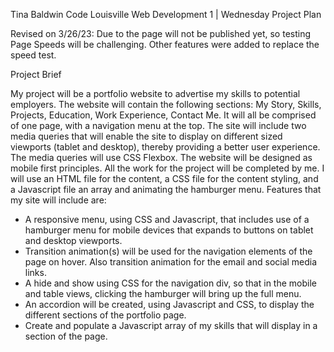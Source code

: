 Tina Baldwin
Code Louisville
Web Development 1 | Wednesday
Project Plan

Revised on 3/26/23: Due to the page will not be published yet, so testing Page Speeds will be challenging. Other features were added to replace the speed test. 

Project Brief

My project will be a portfolio website to advertise my skills to potential employers. The website will contain the following sections: My Story, Skills, Projects, Education, Work Experience, Contact Me. It will all be comprised of one page, with a navigation menu at the top. The site will include two media queries that will enable the site to display on different sized viewports (tablet and desktop), thereby providing a better user experience. The media queries will use CSS Flexbox. The website will be designed as mobile first principles. All the work for the project will be completed by me. 
I will use an HTML file for the content, a CSS file for the content styling, and a Javascript file an array and animating the hamburger menu. Features that my site will include are:
- A responsive menu, using CSS and Javascript, that includes use of a hamburger menu for mobile devices that expands to buttons on tablet and desktop viewports.
- Transition animation(s) will be used for the navigation elements of the page on hover. Also transition animation for the email and social media links.
- A hide and show using CSS for the navigation div, so that in the mobile and table views, clicking the hamburger will bring up the full menu.
- An accordion will be created, using Javascript and CSS, to display the different sections of the portfolio page.
- Create and populate a Javascript array of my skills that will display in a section of the page.
